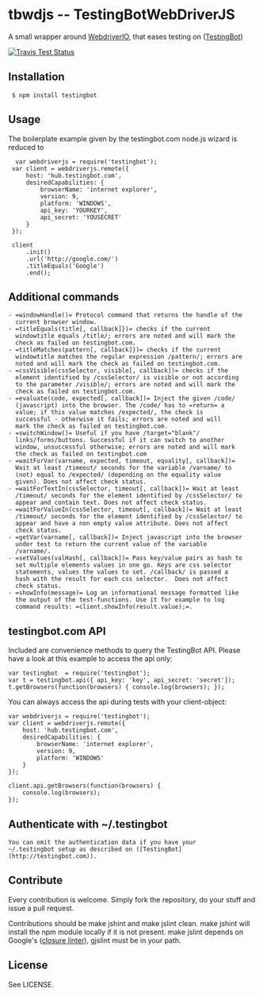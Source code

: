 # tbwdjs -- TestingBotWebDriverJS

A small wrapper around [WebdriverIO](http://webdriver.io), that eases testing on ([TestingBot](http://testingbot.com))

[![Travis Test Status](https://secure.travis-ci.org/testingbot/tbwdjs.png)](https://travis-ci.org/testingbot/tbwdjs)

## Installation

     $ npm install testingbot
## Usage

   The boilerplate example given by the testingbot.com node.js wizard is
   reduced to

	  var webdriverjs = require('testingbot');
     var client = webdriverjs.remote({
         host: 'hub.testingbot.com',
         desiredCapabilities: {
             browserName: 'internet explorer',
             version: 9,
             platform: 'WINDOWS',
             api_key: 'YOURKEY',
             api_secret: 'YOUSECRET'
         }
     });

     client
         .init()
         .url('http://google.com/')
         .titleEquals('Google')
         .end();

## Additional commands
	- =windowHandle()= Protocol command that returns the handle of the
      current browser window.
	- =titleEquals(title[, callback]})= checks if the current
      windowtitle equals /title/; errors are noted and will mark the
      check as failed on testingbot.com.
	- =titleMatches(pattern[, callback]})= checks if the current
      windowtitle matches the regular expression /pattern/; errors are
      noted and will mark the check as failed on testingbot.com.
	- =cssVisible(cssSelector, visible[, callback])= checks if the
      element identified by /cssSelector/ is visible or not according
      to the parameter /visible/; errors are noted and will mark the
      check as failed on testingbot.com.
	- =evaluate(code, expected[, callback])= Inject the given /code/
      (javascript) into the browser. The /code/ has to =return= a
      value; if this value matches /expected/, the check is
      successful - otherwise it fails; errors are noted and will
      mark the check as failed on testingbot.com.
	- =switchWindow()= Useful if you have /target="blank"/
      links/forms/buttons. Successful if it can switch to another
      window, unsuccessful otherwise; errors are noted and will mark
      the check as failed on testingbot.com
	- =waitForVar(varname, expected, timeout, equality[, callback])=
      Wait at least /timeout/ seconds for the variable /varname/ to
      (not) equal to /expected/ (depending on the equality value
      given). Does not affect check status.
	- =waitForTextIn(cssSelector, timeout[, callback])= Wait at least
      /timeout/ seconds for the element identified by /cssSelector/ to
      appear and contain text. Does not affect check status.
	- =waitForValueIn(cssSelector, timeout[, callback])= Wait at least
      /timeout/ seconds for the element identified by /cssSelector/ to
      appear and have a non empty value attribute. Does not affect
      check status.
	- =getVar(varname[, callback])= Inject javascript into the browser
      under test to return the current value of the variable
      /varname/.
	- =setValues(valHash[, callback])= Pass key/value pairs as hash to
      set multiple elements values in one go. Keys are css selector
      statements, values the values to set. /callback/ is passed a
      hash with the result for each css selector.  Does not affect
      check status.
	- =showInfo(message)= Log an informational message formatted like
      the output of the test-functions. Use it for example to log
      command results: =client.showInfo(result.value);=.

## testingbot.com API

  Included are convenience methods to query the TestingBot API.
  Please have a look at this example to access the api only:

    var testingbot  = require('testingbot');
    var t = testingbot.api({ api_key: 'key', api_secret: 'secret'});
    t.getBrowsers(function(browsers) { console.log(browsers); });

  You can always access the api during tests with your client-object:

    var webdriverjs = require('testingbot');
    var client = webdriverjs.remote({
        host: 'hub.testingbot.com',
        desiredCapabilities: {
            browserName: 'internet explorer',
            version: 9,
            platform: 'WINDOWS'
        }
    });

    client.api.getBrowsers(function(browsers) {
        console.log(browsers);
    });

## Authenticate with ~/.testingbot

	You can omit the authentication data if you have your
	~/.testingbot setup as described on ([TestingBot](http://testingbot.com)).

## Contribute

   Every contribution is welcome. Simply fork the repository, do your
   stuff and issue a pull request.

   Contributions should be make jshint and make jslint
   clean. make jshint will install the npm module locally if it is
   not present. make jslint depends on Google's ([closure linter](https://developers.google.com/closure/utilities/)), gjslint must be in your path.

## License

See LICENSE.
